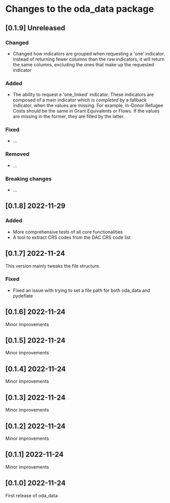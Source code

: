 # Changes to the oda_data package

## [0.1.9] Unreleased


### Changed
* Changed how indicators are grouped when requesting a 'one' indicator.
instead of returning fewer columns than the raw indicators, it will return the
same columns, excluding the ones that make up the requested indicator

### Added
* The ability to request a 'one_linked' indicator. These indicators are composed of a main indicator
which is _completed_ by a fallback indicator, when the values are missing. For example, In-Donor Refugee Costs
should be the same in Grant Equivalents or Flows. If the values are missing in the former, they are filled by the latter.


### Fixed
* ...

### Removed
* ...

### Breaking changes
* ...

## [0.1.8] 2022-11-29

### Added
* More comprehensive tests of all core functionalities
* A tool to extract CRS codes from the DAC CRS code list

## [0.1.7] 2022-11-24
This version mainly tweaks the file structure.

### Fixed
* Fixed an issue with trying to set a file path for both oda_data and pydeflate

## [0.1.6] 2022-11-24
Minor improvements

## [0.1.5] 2022-11-24
Minor improvements

## [0.1.4] 2022-11-24
Minor improvements

## [0.1.3] 2022-11-24
Minor improvements

## [0.1.2] 2022-11-24
Minor improvements

## [0.1.1] 2022-11-24
Minor improvements

## [0.1.0] 2022-11-24
First release of oda_data